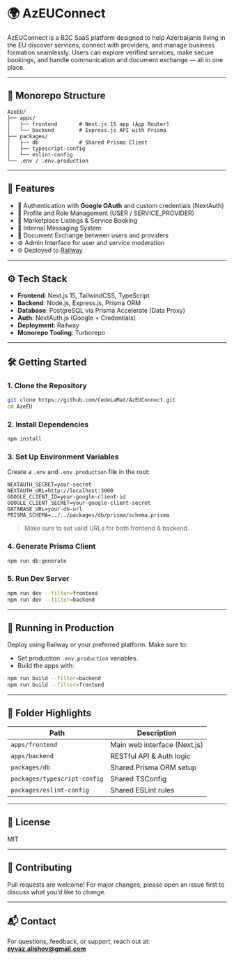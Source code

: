 # 🌍 AzEUConnect

AzEUConnect is a B2C SaaS platform designed to help Azerbaijanis living in the EU discover services, connect with providers, and manage business formation seamlessly. Users can explore verified services, make secure bookings, and handle communication and document exchange — all in one place.

---

## 🧱 Monorepo Structure

```
AzeEU/
├── apps/
│   ├── frontend       # Next.js 15 app (App Router)
│   └── backend        # Express.js API with Prisma
├── packages/
│   ├── db             # Shared Prisma Client
│   ├── typescript-config
│   └── eslint-config
└── .env / .env.production
```

---

## 🚀 Features

- 🔐 Authentication with **Google OAuth** and custom credentials (NextAuth)
- 📄 Profile and Role Management (USER / SERVICE_PROVIDER)
- 🧾 Marketplace Listings & Service Booking
- 💬 Internal Messaging System
- 📂 Document Exchange between users and providers
- ⚙️ Admin Interface for user and service moderation
- 🌐 Deployed to [Railway](https://railway.app)

---

## ⚙️ Tech Stack

- **Frontend**: Next.js 15, TailwindCSS, TypeScript
- **Backend**: Node.js, Express.js, Prisma ORM
- **Database**: PostgreSQL via Prisma Accelerate (Data Proxy)
- **Auth**: NextAuth.js (Google + Credentials)
- **Deployment**: Railway
- **Monorepo Tooling**: Turborepo

---

## 🛠️ Getting Started

### 1. Clone the Repository

```bash
git clone https://github.com/CedeLaMat/AzEUConnect.git
cd AzeEU
```

### 2. Install Dependencies

```bash
npm install
```

### 3. Set Up Environment Variables

Create a `.env` and `.env.production` file in the root:

```env
NEXTAUTH_SECRET=your-secret
NEXTAUTH_URL=http://localhost:3000
GOOGLE_CLIENT_ID=your-google-client-id
GOOGLE_CLIENT_SECRET=your-google-client-secret
DATABASE_URL=your-db-url
PRISMA_SCHEMA=../../packages/db/prisma/schema.prisma
```

> Make sure to set valid URLs for both frontend & backend.

### 4. Generate Prisma Client

```bash
npm run db:generate
```

### 5. Run Dev Server

```bash
npm run dev --filter=frontend
npm run dev --filter=backend
```

---

## 🧪 Running in Production

Deploy using Railway or your preferred platform. Make sure to:

- Set production `.env.production` variables.
- Build the apps with:

```bash
npm run build --filter=backend
npm run build --filter=frontend
```

---

## 📂 Folder Highlights

| Path | Description |
|------|-------------|
| `apps/frontend` | Main web interface (Next.js) |
| `apps/backend` | RESTful API & Auth logic |
| `packages/db` | Shared Prisma ORM setup |
| `packages/typescript-config` | Shared TSConfig |
| `packages/eslint-config` | Shared ESLint rules |

---

## 📌 License

MIT

---

## 🤝 Contributing

Pull requests are welcome! For major changes, please open an issue first to discuss what you’d like to change.

---

## 📬 Contact

For questions, feedback, or support, reach out at: **eyvaz.alishov@gmail.com**
